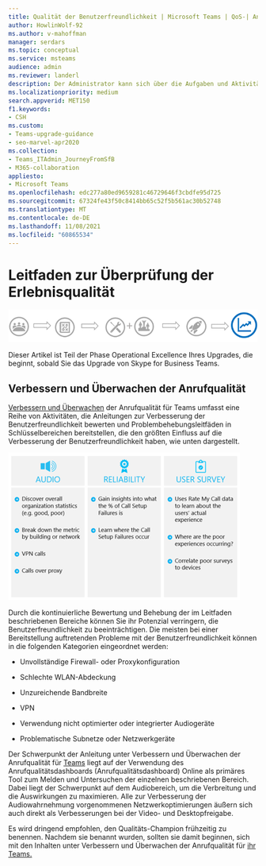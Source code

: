 ```yaml
---
title: Qualität der Benutzerfreundlichkeit | Microsoft Teams | QoS-| Anrufqualität
author: HowlinWolf-92
ms.author: v-mahoffman
manager: serdars
ms.topic: conceptual
ms.service: msteams
audience: admin
ms.reviewer: landerl
description: Der Administrator kann sich über die Aufgaben und Aktivitäten informieren, die zur Überwachung der Qualität und Nutzung der Microsoft Teams.
ms.localizationpriority: medium
search.appverid: MET150
f1.keywords:
- CSH
ms.custom:
- Teams-upgrade-guidance
- seo-marvel-apr2020
ms.collection:
- Teams_ITAdmin_JourneyFromSfB
- M365-collaboration
appliesto:
- Microsoft Teams
ms.openlocfilehash: edc277a80ed9659281c46729646f3cbdfe95d725
ms.sourcegitcommit: 67324fe43f50c8414bb65c52f5b561ac30b52748
ms.translationtype: MT
ms.contentlocale: de-DE
ms.lasthandoff: 11/08/2021
ms.locfileid: "60865534"
---
```

# <a name="quality-of-experience-review-guide"></a>Leitfaden zur Überprüfung der Erlebnisqualität

![Diagram highlighting Operational Excellence stage of upgrade journey.](media/upgrade-banner-op-excellence.png "Phasen des Upgradewegs, mit Betonung auf der Stufe &quot;Operational Excellence&quot;")

Dieser Artikel ist Teil der Phase Operational Excellence Ihres Upgrades, die beginnt, sobald Sie das Upgrade von Skype for Business Teams.

## <a name="improve-and-monitor-call-quality"></a>Verbessern und Überwachen der Anrufqualität

[Verbessern und Überwachen](monitor-call-quality-qos.md) der Anrufqualität für Teams umfasst eine Reihe von Aktivitäten, die Anleitungen zur Verbesserung der Benutzerfreundlichkeit bewerten und Problembehebungsleitfäden in Schlüsselbereichen bereitstellen, die den größten Einfluss auf die Verbesserung der Benutzerfreundlichkeit haben, wie unten dargestellt.

![Abbildung der Wichtigsten Bereiche, die während einer Überprüfung untersucht werden sollten](media/plan-my-service-management-image2.png "Die wichtigsten Bereiche, die während der Überprüfung der Qualität der Benutzerfreundlichkeit untersucht werden sollten: Audio, Zuverlässigkeit und Ergebnisse der Benutzerumfrage.")

Durch die kontinuierliche Bewertung und Behebung der im Leitfaden beschriebenen Bereiche können Sie ihr Potenzial verringern, die Benutzerfreundlichkeit zu beeinträchtigen. Die meisten bei einer Bereitstellung auftretenden Probleme mit der Benutzerfreundlichkeit können in die folgenden Kategorien eingeordnet werden:

- Unvollständige Firewall- oder Proxykonfiguration

- Schlechte WLAN-Abdeckung

- Unzureichende Bandbreite

- VPN

- Verwendung nicht optimierter oder integrierter Audiogeräte

- Problematische Subnetze oder Netzwerkgeräte

Der Schwerpunkt der Anleitung unter Verbessern und Überwachen der Anrufqualität für [Teams](monitor-call-quality-qos.md) liegt auf der Verwendung des Anrufqualitätsdashboards (Anrufqualitätsdashboard) Online als primäres Tool zum Melden und Untersuchen der einzelnen beschriebenen Bereich. Dabei liegt der Schwerpunkt auf dem Audiobereich, um die Verbreitung und die Auswirkungen zu maximieren. Alle zur Verbesserung der Audiowahrnehmung vorgenommenen Netzwerkoptimierungen äußern sich auch direkt als Verbesserungen bei der Video- und Desktopfreigabe.

Es wird dringend empfohlen, den Qualitäts-Champion frühzeitig zu benennen. Nachdem sie benannt wurden, sollten sie damit beginnen, sich mit den Inhalten unter Verbessern und Überwachen der Anrufqualität für [ihr Teams.](monitor-call-quality-qos.md)

<!--ENDOFSECTION-->
